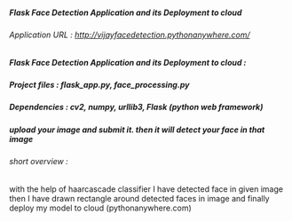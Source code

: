 ##### Flask Face Detection Application and its Deployment to cloud

###### Application URL : http://vijayfacedetection.pythonanywhere.com/


##### Flask Face Detection Application and its Deployment to cloud :

##### Project files : flask_app.py, face_processing.py

##### Dependencies : cv2, numpy, urllib3, Flask (python web framework)

##### upload your image and submit it. then it will detect your face in that image

###### short overview :

with the help of haarcascade classifier I have detected face in given image 
then I have drawn rectangle around detected faces in image
and finally deploy my model to cloud (pythonanywhere.com)

